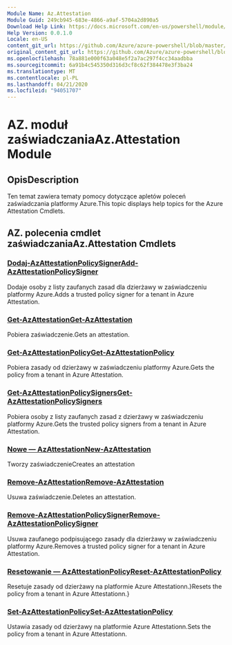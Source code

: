 ```yaml
---
Module Name: Az.Attestation
Module Guid: 249cb945-683e-4866-a9af-5704a2d890a5
Download Help Link: https://docs.microsoft.com/en-us/powershell/module/az.attestation
Help Version: 0.0.1.0
Locale: en-US
content_git_url: https://github.com/Azure/azure-powershell/blob/master/src/Attestation/Attestation/help/Az.Attestation.md
original_content_git_url: https://github.com/Azure/azure-powershell/blob/master/src/Attestation/Attestation/help/Az.Attestation.md
ms.openlocfilehash: 78a881e000f63a048e5f2a7ac297f4cc34aadbba
ms.sourcegitcommit: 6a91b4c545350d316d3cf8c62f384478e3f3ba24
ms.translationtype: MT
ms.contentlocale: pl-PL
ms.lasthandoff: 04/21/2020
ms.locfileid: "94051707"
---
```

# <span data-ttu-id="be680-101">AZ. moduł zaświadczania</span><span class="sxs-lookup"><span data-stu-id="be680-101">Az.Attestation Module</span></span>
## <span data-ttu-id="be680-102">Opis</span><span class="sxs-lookup"><span data-stu-id="be680-102">Description</span></span>
<span data-ttu-id="be680-103">Ten temat zawiera tematy pomocy dotyczące apletów poleceń zaświadczania platformy Azure.</span><span class="sxs-lookup"><span data-stu-id="be680-103">This topic displays help topics for the Azure Attestation Cmdlets.</span></span>

## <span data-ttu-id="be680-104">AZ. polecenia cmdlet zaświadczania</span><span class="sxs-lookup"><span data-stu-id="be680-104">Az.Attestation Cmdlets</span></span>
### [<span data-ttu-id="be680-105">Dodaj-AzAttestationPolicySigner</span><span class="sxs-lookup"><span data-stu-id="be680-105">Add-AzAttestationPolicySigner</span></span>](Add-AzAttestationPolicySigner.md)
<span data-ttu-id="be680-106">Dodaje osoby z listy zaufanych zasad dla dzierżawy w zaświadczeniu platformy Azure.</span><span class="sxs-lookup"><span data-stu-id="be680-106">Adds a trusted policy signer for a tenant in Azure Attestation.</span></span>

### [<span data-ttu-id="be680-107">Get-AzAttestation</span><span class="sxs-lookup"><span data-stu-id="be680-107">Get-AzAttestation</span></span>](Get-AzAttestation.md)
<span data-ttu-id="be680-108">Pobiera zaświadczenie.</span><span class="sxs-lookup"><span data-stu-id="be680-108">Gets an attestation.</span></span>

### [<span data-ttu-id="be680-109">Get-AzAttestationPolicy</span><span class="sxs-lookup"><span data-stu-id="be680-109">Get-AzAttestationPolicy</span></span>](Get-AzAttestationPolicy.md)
<span data-ttu-id="be680-110">Pobiera zasady od dzierżawy w zaświadczeniu platformy Azure.</span><span class="sxs-lookup"><span data-stu-id="be680-110">Gets the policy from a tenant in Azure Attestation.</span></span>

### [<span data-ttu-id="be680-111">Get-AzAttestationPolicySigners</span><span class="sxs-lookup"><span data-stu-id="be680-111">Get-AzAttestationPolicySigners</span></span>](Get-AzAttestationPolicySigners.md)
<span data-ttu-id="be680-112">Pobiera osoby z listy zaufanych zasad z dzierżawy w zaświadczeniu platformy Azure.</span><span class="sxs-lookup"><span data-stu-id="be680-112">Gets the trusted policy signers from a tenant in Azure Attestation.</span></span>

### [<span data-ttu-id="be680-113">Nowe — AzAttestation</span><span class="sxs-lookup"><span data-stu-id="be680-113">New-AzAttestation</span></span>](New-AzAttestation.md)
<span data-ttu-id="be680-114">Tworzy zaświadczenie</span><span class="sxs-lookup"><span data-stu-id="be680-114">Creates an attestation</span></span>

### [<span data-ttu-id="be680-115">Remove-AzAttestation</span><span class="sxs-lookup"><span data-stu-id="be680-115">Remove-AzAttestation</span></span>](Remove-AzAttestation.md)
<span data-ttu-id="be680-116">Usuwa zaświadczenie.</span><span class="sxs-lookup"><span data-stu-id="be680-116">Deletes an attestation.</span></span>

### [<span data-ttu-id="be680-117">Remove-AzAttestationPolicySigner</span><span class="sxs-lookup"><span data-stu-id="be680-117">Remove-AzAttestationPolicySigner</span></span>](Remove-AzAttestationPolicySigner.md)
<span data-ttu-id="be680-118">Usuwa zaufanego podpisującego zasady dla dzierżawy w zaświadczeniu platformy Azure.</span><span class="sxs-lookup"><span data-stu-id="be680-118">Removes a trusted policy signer for a tenant in Azure Attestation.</span></span>

### [<span data-ttu-id="be680-119">Resetowanie — AzAttestationPolicy</span><span class="sxs-lookup"><span data-stu-id="be680-119">Reset-AzAttestationPolicy</span></span>](Reset-AzAttestationPolicy.md)
<span data-ttu-id="be680-120">Resetuje zasady od dzierżawy na platformie Azure Attestationn.}</span><span class="sxs-lookup"><span data-stu-id="be680-120">Resets the policy from a tenant in Azure Attestationn.}</span></span>

### [<span data-ttu-id="be680-121">Set-AzAttestationPolicy</span><span class="sxs-lookup"><span data-stu-id="be680-121">Set-AzAttestationPolicy</span></span>](Set-AzAttestationPolicy.md)
<span data-ttu-id="be680-122">Ustawia zasady od dzierżawy na platformie Azure Attestationn.</span><span class="sxs-lookup"><span data-stu-id="be680-122">Sets the policy from a tenant in Azure Attestationn.</span></span>

